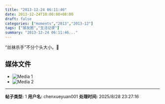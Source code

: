 ```yaml
---
title: "2013-12-24 06:11:46"
date: 2013-12-24T10:00:00+08:00
draft: false
categories: ["moments","2013","2013-12"]
tags: ["朋友圈","生活记录"]
summary: "2013-12-24 06:11:46..."
---
```


“丝袜杀手”不分个头大小。

## 媒体文件

- ![Media 1](/Moments/photos/2013-12-24/201312240611460.jpg)
- ![Media 2](/Moments/photos/2013-12-24/201312240611461.jpg)

---

**帖子类型:** 1
**用户名:** chenxueyuan001
**处理时间:** 2025/8/28 23:27:16